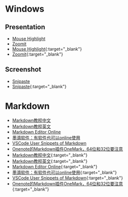 # Windows 
## Presentation
- [Mouse Highlight](https://catnip5.itch.io/mouse-highlight)
- [Zoomit](https://docs.microsoft.com/zh-cn/sysinternals/downloads/zoomit?_blank)
- [Mouse Highlight](https://catnip5.itch.io/mouse-highlight){:target="_blank"}
- [Zoomit](https://docs.microsoft.com/zh-cn/sysinternals/downloads/zoomit?_blank){:target="_blank"}

## Screenshot
- [Snipaste](https://www.snipaste.com/)
- [Snipaste](https://www.snipaste.com/){:target="_blank"}


# Markdown
- [Markdown教程中文](https://markdown.com.cn/)
- [Markdown教程英文](https://daringfireball.net/projects/markdown/basics)
- [Markdown Editor Online](https://markdown.com.cn/editor/)
- [墨滴软件：有软件也可以online使用](https://product.mdnice.com/)
- [VSCode User Snippets of Markdown](https://github.com/MinpuKang/vscode/blob/main/markdown.json)
- [Onenote的Markdown插件OneMark，64位和32位要注意](https://onemark.neuxlab.cn/)
- [Markdown教程中文](https://markdown.com.cn/){:target="_blank"}
- [Markdown教程英文](https://daringfireball.net/projects/markdown/basics){:target="_blank"}
- [Markdown Editor Online](https://markdown.com.cn/editor/){:target="_blank"}
- [墨滴软件：有软件也可以online使用](https://product.mdnice.com/){:target="_blank"}
- [VSCode User Snippets of Markdown](https://github.com/MinpuKang/vscode/blob/main/markdown.json){:target="_blank"}
- [Onenote的Markdown插件OneMark，64位和32位要注意](https://onemark.neuxlab.cn/){:target="_blank"}

